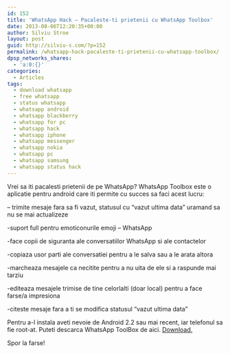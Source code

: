 ```yaml
---
id: 152
title: 'WhatsApp Hack – Pacaleste-ti prietenii cu WhatsApp Toolbox'
date: 2013-08-06T12:20:35+00:00
author: Silviu Stroe
layout: post
guid: http://silviu-s.com/?p=152
permalink: /whatsapp-hack-pacaleste-ti-prietenii-cu-whatsapp-toolbox/
dpsp_networks_shares:
  - 'a:0:{}'
categories:
  - Articles
tags:
  - download whatsapp
  - free whatsapp
  - status whatsapp
  - whatsapp android
  - whatsapp blackberry
  - whatsapp for pc
  - whatsapp hack
  - whatsapp iphone
  - whatsapp messenger
  - whatsapp nokia
  - whatsapp pc
  - whatsapp samsung
  - whatsapp status hack
---
```

Vrei sa iti pacalesti prietenii de pe WhatsApp? WhatsApp Toolbox este o aplicatie pentru android care iti permite cu succes sa faci acest lucru:

– trimite mesaje fara sa fi vazut, statusul cu “vazut ultima data” uramand sa nu se mai actualizeze

-suport full pentru emoticonurile emoji – WhatsApp

-face copii de siguranta ale conversatiilor WhatsApp si ale contactelor

-copiaza usor parti ale conversatiei pentru a le salva sau a le arata altora

-marcheaza mesajele ca necitite pentru a nu uita de ele si a raspunde mai tarziu

-editeaza mesajele trimise de tine celorlalti (doar local) pentru a face farse/a impresiona

-citeste mesaje fara a ti se modifica statusul “vazut ultima data”

Pentru a-l instala aveti nevoie de Android 2.2 sau mai recent, iar telefonul sa fie root-at. Puteti descarca WhatsApp ToolBox de aici. <a title="WhatsApp hack" href="https://mega.co.nz/#!Rp83lDyL!ecCMaByOaD8P8BMgm1lcy3Cnf9xdWk4_ItRZCPr4RUI" target="_blank">Download.</a>

Spor la farse!

 
